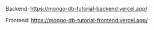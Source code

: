 Backend:
https://mongo-db-tutorial-backend.vercel.app/

Frontend:
https://mongo-db-tutorial-frontend.vercel.app/